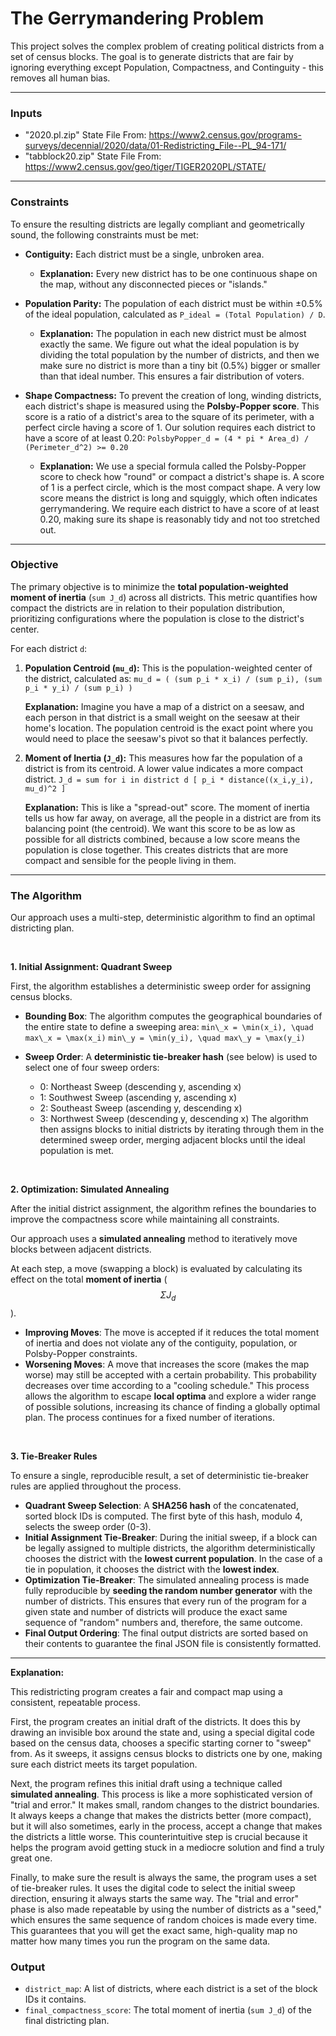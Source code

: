 # The Gerrymandering Problem

This project solves the complex problem of creating political districts from a set of census blocks. The goal is to generate districts that are fair by ignoring everything except Population, Compactness, and Continguity - this removes all human bias.


---

### **Inputs**

* "2020.pl.zip" State File From: https://www2.census.gov/programs-surveys/decennial/2020/data/01-Redistricting_File--PL_94-171/
* "tabblock20.zip" State File From: https://www2.census.gov/geo/tiger/TIGER2020PL/STATE/

---

### **Constraints**

To ensure the resulting districts are legally compliant and geometrically sound, the following constraints must be met:

* **Contiguity:** Each district must be a single, unbroken area.
    * **Explanation:** Every new district has to be one continuous shape on the map, without any disconnected pieces or "islands."
    
* **Population Parity:** The population of each district must be within ±0.5% of the ideal population, calculated as `P_ideal = (Total Population) / D`.
    * **Explanation:** The population in each new district must be almost exactly the same. We figure out what the ideal population is by dividing the total population by the number of districts, and then we make sure no district is more than a tiny bit (0.5%) bigger or smaller than that ideal number. This ensures a fair distribution of voters.
      
* **Shape Compactness:** To prevent the creation of long, winding districts, each district's shape is measured using the **Polsby-Popper score**. This score is a ratio of a district's area to the square of its perimeter, with a perfect circle having a score of 1. Our solution requires each district to have a score of at least 0.20:
    `PolsbyPopper_d = (4 * pi * Area_d) / (Perimeter_d^2) >= 0.20`

    * **Explanation:** We use a special formula called the Polsby-Popper score to check how "round" or compact a district's shape is. A score of 1 is a perfect circle, which is the most compact shape. A very low score means the district is long and squiggly, which often indicates gerrymandering. We require each district to have a score of at least 0.20, making sure its shape is reasonably tidy and not too stretched out. 
---

### **Objective**

The primary objective is to minimize the **total population-weighted moment of inertia** (`sum J_d`) across all districts. This metric quantifies how compact the districts are in relation to their population distribution, prioritizing configurations where the population is close to the district's center.

For each district `d`:

1.  **Population Centroid (`mu_d`):** This is the population-weighted center of the district, calculated as:
    `mu_d = ( (sum p_i * x_i) / (sum p_i), (sum p_i * y_i) / (sum p_i) )`

    **Explanation:** Imagine you have a map of a district on a seesaw, and each person in that district is a small weight on the seesaw at their home's location. The population centroid is the exact point where you would need to place the seesaw's pivot so that it balances perfectly.
    
3.  **Moment of Inertia (`J_d`):** This measures how far the population of a district is from its centroid. A lower value indicates a more compact district.
    `J_d = sum for i in district d [ p_i * distance((x_i,y_i), mu_d)^2 ]`

     **Explanation:** This is like a "spread-out" score. The moment of inertia tells us how far away, on average, all the people in a district are from its balancing point (the centroid). We want this score to be as low as possible for all districts combined, because a low score means the population is close together. This creates districts that are more compact and sensible for the people living in them.
---

### **The Algorithm**

Our approach uses a multi-step, deterministic algorithm to find an optimal districting plan.

<br>

**1. Initial Assignment: Quadrant Sweep**

First, the algorithm establishes a deterministic sweep order for assigning census blocks.

* **Bounding Box**: The algorithm computes the geographical boundaries of the entire state to define a sweeping area:
    `min\_x = \min(x_i), \quad max\_x = \max(x_i)`
    `min\_y = \min(y_i), \quad max\_y = \max(y_i)`

* **Sweep Order**: A **deterministic tie-breaker hash** (see below) is used to select one of four sweep orders:
    * 0: Northeast Sweep (descending y, ascending x)
    * 1: Southwest Sweep (ascending y, ascending x)
    * 2: Southeast Sweep (ascending y, descending x)
    * 3: Northwest Sweep (descending y, descending x)
    The algorithm then assigns blocks to initial districts by iterating through them in the determined sweep order, merging adjacent blocks until the ideal population is met.

<br>

**2. Optimization: Simulated Annealing**

After the initial district assignment, the algorithm refines the boundaries to improve the compactness score while maintaining all constraints.

Our approach uses a **simulated annealing** method to iteratively move blocks between adjacent districts.

At each step, a move (swapping a block) is evaluated by calculating its effect on the total **moment of inertia** ($$\Sigma J_d$$).

* **Improving Moves**: The move is accepted if it reduces the total moment of inertia and does not violate any of the contiguity, population, or Polsby-Popper constraints.
* **Worsening Moves**: A move that increases the score (makes the map worse) may still be accepted with a certain probability. This probability decreases over time according to a "cooling schedule."  This process allows the algorithm to escape **local optima** and explore a wider range of possible solutions, increasing its chance of finding a globally optimal plan. The process continues for a fixed number of iterations.

<br>

**3. Tie-Breaker Rules**

To ensure a single, reproducible result, a set of deterministic tie-breaker rules are applied throughout the process.

* **Quadrant Sweep Selection**: A **SHA256 hash** of the concatenated, sorted block IDs is computed. The first byte of this hash, modulo 4, selects the sweep order (0-3).
* **Initial Assignment Tie-Breaker**: During the initial sweep, if a block can be legally assigned to multiple districts, the algorithm deterministically chooses the district with the **lowest current population**. In the case of a tie in population, it chooses the district with the **lowest index**.
* **Optimization Tie-Breaker**: The simulated annealing process is made fully reproducible by **seeding the random number generator** with the number of districts. This ensures that every run of the program for a given state and number of districts will produce the exact same sequence of "random" numbers and, therefore, the same outcome.
* **Final Output Ordering**: The final output districts are sorted based on their contents to guarantee the final JSON file is consistently formatted.

***
**Explanation:** 

This redistricting program creates a fair and compact map using a consistent, repeatable process.

First, the program creates an initial draft of the districts. It does this by drawing an invisible box around the state and, using a special digital code based on the census data, chooses a specific starting corner to "sweep" from. As it sweeps, it assigns census blocks to districts one by one, making sure each district meets its target population.

Next, the program refines this initial draft using a technique called **simulated annealing**. This process is like a more sophisticated version of "trial and error." It makes small, random changes to the district boundaries. It always keeps a change that makes the districts better (more compact), but it will also sometimes, early in the process, accept a change that makes the districts a little worse. This counterintuitive step is crucial because it helps the program avoid getting stuck in a mediocre solution and find a truly great one.

Finally, to make sure the result is always the same, the program uses a set of tie-breaker rules. It uses the digital code to select the initial sweep direction, ensuring it always starts the same way. The "trial and error" phase is also made repeatable by using the number of districts as a "seed," which ensures the same sequence of random choices is made every time. This guarantees that you will get the exact same, high-quality map no matter how many times you run the program on the same data.

### **Output**

* `district_map`: A list of districts, where each district is a set of the block IDs it contains.
* `final_compactness_score`: The total moment of inertia (`sum J_d`) of the final districting plan.


